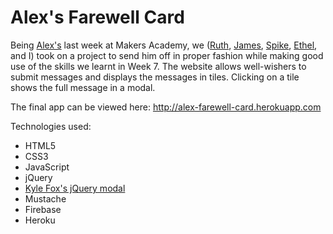 Alex's Farewell Card
====================

Being [Alex's](https://github.com/alexpeattie) last week at Makers Academy, we ([Ruth](https://github.com/ruthearle), [James](https://github.com/jrmcneil), [Spike](https://github.com/spike01), [Ethel](https://github.com/ch2ch3), and I)  took on a project to send him off in proper fashion while making good use of the skills we learnt in Week 7. The website allows well-wishers to submit messages and displays the messages in tiles. Clicking on a tile shows the full message in a modal.

The final app can be viewed here: http://alex-farewell-card.herokuapp.com

Technologies used:
- HTML5
- CSS3
- JavaScript
- jQuery
- [Kyle Fox's jQuery modal](https://github.com/kylefox/jquery-modal)
- Mustache
- Firebase
- Heroku
